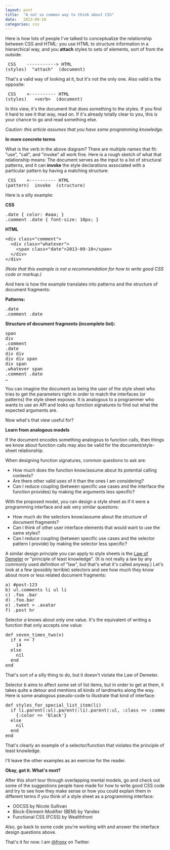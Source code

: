 ```yaml
---
layout: post
title:  "A not so common way to think about CSS"
date:   2013-09-10
categories: css
---
```


<p>Here is how lots of people I've talked to conceptualize the relationship between CSS and HTML: you use HTML to structure information in a hierarchical way, and you <strong>attach</strong> styles to sets of elements, sort of from the outside.</p>
<pre> CSS    -----------&gt; HTML
(styles)  "attach"  (document)
</pre>
<p>That's a valid way of looking at it, but it's not the only one. Also valid is the opposite:</p>
<pre> CSS    &lt;---------- HTML
(styles)   &lt;verb&gt;  (document)</pre>
<p><span>In this view, it's the document that does something to the styles. If you find it hard to see it that way, read on. If it's already totally clear to you, this is your chance to go and read something else.</span></p>
<p><em><span>Caution: this article assumes that you have some programming knowledge.</span></em></p>
<p><strong>In more concrete terms</strong></p>
<p>What is the verb in the above diagram? There are multiple names that fit: "use", "call", and "invoke" all work fine. Here is a rough sketch of what that relationship means: The document serves as the input to a list of structural patterns, and it can <strong>invoke</strong> the style declarations associated with a particular pattern by having a matching structure:</p>
<pre> CSS    &lt;---------- HTML
(pattern)  invoke  (structure)
</pre>
<p>Here is a silly example:</p>
<p><strong>CSS</strong></p>
<pre>.date { color: #aaa; }
.comment .date { font-size: 10px; }
</pre>
<p><strong>HTML</strong></p>
<pre>&lt;div class="comment"&gt;
  &lt;div class="whatever"&gt;
    &lt;span class="date"&gt;2013-09-10&lt;/span&gt;
  &lt;/div&gt;
&lt;/div&gt;
</pre>
<p><em>(Note that this example is not a recommendation for how to write good CSS code or markup.)</em></p>
<p>And here is how the example translates into patterns and the structure of document fragments:</p>
<p><strong>Patterns:</strong></p>
<pre>.date
.comment .date
</pre>
<p><strong>Structure of document fragments (incomplete list):</strong></p>
<pre>span
div
.comment
.date
div div
div div span
div span
.whatever span
.comment .date
&hellip;
</pre>
<p>You can imagine the document as being the user of the style sheet who tries to get the parameters right in order to match the interfaces (or patterns) the style sheet exposes. It is analogous to a programmer who wants to use an API and looks up function signatures to find out what the expected arguments are.</p>
<p>Now what's that view useful for?</p>
<p><strong>Learn from analogous models</strong></p>
<p>If the document encodes something analogous to function calls, then things we know about function calls may also be valid for the document/style-sheet relationship.</p>
<p>When designing function signatures, common questions to ask are:</p>
<ul>
<li><span>How much does the function know/assume about its potential calling contexts?</span></li>
<li><span>Are there other valid uses of it than the ones I am considering?</span></li>
<li><span>Can I reduce coupling (between specific use cases and the interface the function provides) by making the arguments less specific?</span></li>
</ul>
<p>With the proposed model, you can design a style sheet as if it were a programming interface and ask very similar questions:</p>
<ul>
<li><span>How much do the selectors know/assume about the structure of document fragments?</span></li>
<li><span>Can I think of other user interface elements that would want to use the same styles?</span></li>
<li><span>Can I reduce coupling (between specific use cases and the selector pattern I provide) by making the selector less specific?</span></li>
</ul>
<p><span>A similar design principle you can apply to style sheets is the <a href="http://en.wikipedia.org/wiki/Law_of_Demeter">Law of Demeter</a> or "principle of least knowledge". (It is not really a law by any commonly used definition of "law", but that's what it's called anyway.) Let's look at a few (possibly terrible) selectors and see how much they know about more or less related document fragments:</span></p>
<pre>a) #post-123
b) ul.comments li ul li
c) .foo .bar
d) .foo.bar
e) .tweet &gt; .avatar
f) .post hr
</pre>
<p><span>Selector <em>a</em> knows about only one value. It's the equivalent of writing a function that only accepts one value:</span></p>
<pre>def seven_times_two(x)
  if x == 7
    14
  else
    nil
  end
end
</pre>
<p>That's sort of a silly thing to do, but it doesn't violate the Law of Demeter.</p>
<p>Selector <em>b</em> aims to affect some set of list items, but in order to get at them, it takes quite a detour and mentions all kinds of landmarks along the way. Here is some analogous pseudo-code to illustrate that kind of interface:</p>
<pre>def styles_for_special_list_item(li)
  if li.parent(:ul).parent(:li).parent(:ul, :class =&gt; :comments)
    {:color =&gt; 'black'}
  else
    nil
  end
end
</pre>
<p>That's clearly an example of a selector/function that violates the principle of least knowledge.</p>
<p>I'll leave the other examples as an exercise for the reader.</p>
<p><strong>Okay, got it. What's next?</strong></p>
<p>After this short tour through overlapping mental models, go and check out some of the suggestions people have made for how to write good CSS code and try to see how they make sense or how you could explain them in different terms if you think of a style sheet as a programming interface:</p>
<ul>
<li>OOCSS by Nicole Sullivan</li>
<li>Block-Element-Modifier (BEM) by&nbsp;Yandex</li>
<li>Functional CSS (FCSS) by Wealthfront</li>
</ul>
<p>Also, go back to some code you're working with and answer the interface design questions above.</p>
<p>That's it for now. I am <a href="http://twitter.com/fronx">@fronx</a> on Twitter.</p>